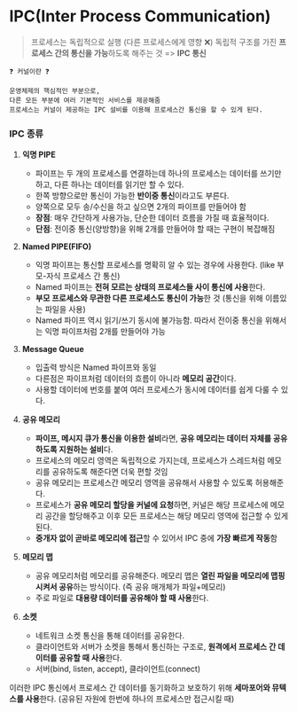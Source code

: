 # IPC(Inter Process Communication)

> 프로세스는 독립적으로 실행 (다른 프로세스에게 영향 ❌)
> 독립적 구조를 가진 **프로세스 간의 통신을 가능**하도록 해주는 것 => **IPC 통신**

```ABAP
❓ 커널이란 ❓

운영체제의 핵심적인 부분으로,
다른 모든 부분에 여러 기본적인 서비스를 제공해줌
프로세스는 커널이 제공하는 IPC 설비를 이용해 프로세스간 통신을 할 수 있게 된다.
```

### IPC 종류

1. **익명 PIPE**

   - 파이프는 두 개의 프로세스를 연결하는데 하나의 프로세스는 데이터를 쓰기만 하고, 다른 하나는 데이터를 읽기만 할 수 있다.
   - 한쪽 방향으로만 통신이 가능한 **반이중 통신**이라고도 부른다.
   - 양쪽으로 모두 송/수신을 하고 싶으면 2개의 파이프를 만들어야 함
   - **장점**: 매우 간단하게 사용가능, 단순한 데이터 흐름을 가질 때 효율적이다.
   - **단점**: 전이중 통신(양방향)을 위해 2개를 만들어야 할 때는 구현이 복잡해짐

2. **Named PIPE(FIFO)**

   - 익명 파이프는 통신할 프로세스를 명확히 알 수 있는 경우에 사용한다. (like 부모-자식 프로세스 간 통신)
   - Named 파이프는 **전혀 모르는 상태의 프로세스들 사이 통신에 사용**한다.
   - **부모 프로세스와 무관한 다른 프로세스도 통신이 가능**한 것 (통신을 위해 이름있는 파일을 사용)
   - Named 파이프 역시 읽기/쓰기 동시에 불가능함. 따라서 전이중 통신을 위해서는 익명 파이프처럼 2개를 만들어야 가능

3. **Message Queue**

   - 입출력 방식은 Named 파이프와 동일
   - 다른점은 파이프처럼 데이터의 흐름이 아니라 **메모리 공간**이다.
   - 사용할 데이터에 번호를 붙여 여러 프로세스가 동시에 데이터를 쉽게 다룰 수 있다.

4. **공유 메모리**

   - **파이프, 메시지 큐가 통신을 이용한 설비**라면, **공유 메모리는 데이터 자체를 공유하도록 지원하는 설비**다.
   - 프로세스의 메모리 영역은 독립적으로 가지는데, 프로세스가 스레드처럼 메모리를 공유하도록 해준다면 더욱 편할 것임
   - 공유 메모리는 프로세스간 메모리 영역을 공유해서 사용할 수 있도록 허용해준다.
   - 프로세스가 **공유 메모리 할당을 커널에 요청**하면, 커널은 해당 프로세스에 메모리 공간을 할당해주고 이후 모든 프로세스는 해당 메모리 영역에 접근할 수 있게 된다.
   - **중개자 없이 곧바로 메모리에 접근**할 수 있어서 IPC 중에 **가장 빠르게 작동**함

5. **메모리 맵**

   - 공유 메모리처럼 메모리를 공유해준다. 메모리 맵은 **열린 파일을 메모리에 맵핑시켜서 공유**하는 방식이다. (즉 공유 매개체가 파일+메모리)
   - 주로 파일로 **대용량 데이터를 공유해야 할 때 사용**한다.

6. **소켓**
   - 네트워크 소켓 통신을 통해 데이터를 공유한다.
   - 클라이언트와 서버가 소켓을 통해서 통신하는 구조로, **원격에서 프로세스 간 데이터를 공유할 때 사용**한다.
   - 서버(bind, listen, accept), 클라이언트(connect)

이러한 IPC 통신에서 프로세스 간 데이터를 동기화하고 보호하기 위해 **세마포어와 뮤텍스를 사용**한다. (공유된 자원에 한번에 하나의 프로세스만 접근시킬 때)
